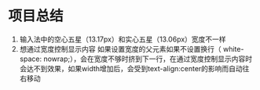 # 项目总结

1. 输入法中的空心五星（13.17px）和实心五星（13.06px）宽度不一样
2. 想通过宽度控制显示内容 如果设置宽度的父元素如果不设置换行（ white-space: nowrap;），会在宽度不够时挤到下一行，在通过宽度控制显示内容时会达不到效果，如果width增加后，会受到text-align:center的影响而自动往右移动
